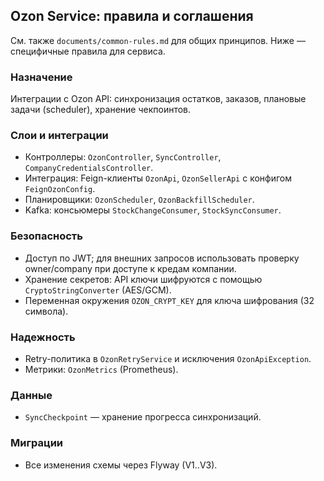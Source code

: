 ## Ozon Service: правила и соглашения

См. также `documents/common-rules.md` для общих принципов. Ниже — специфичные правила для сервиса.

### Назначение
Интеграции с Ozon API: синхронизация остатков, заказов, плановые задачи (scheduler), хранение чекпоинтов.

### Слои и интеграции
- Контроллеры: `OzonController`, `SyncController`, `CompanyCredentialsController`.
- Интеграция: Feign-клиенты `OzonApi`, `OzonSellerApi` с конфигом `FeignOzonConfig`.
- Планировщики: `OzonScheduler`, `OzonBackfillScheduler`.
- Kafka: консьюмеры `StockChangeConsumer`, `StockSyncConsumer`.

### Безопасность
- Доступ по JWT; для внешних запросов использовать проверку owner/company при доступе к кредам компании.
- Хранение секретов: API ключи шифруются с помощью `CryptoStringConverter` (AES/GCM).
- Переменная окружения `OZON_CRYPT_KEY` для ключа шифрования (32 символа).

### Надежность
- Retry-политика в `OzonRetryService` и исключения `OzonApiException`.
- Метрики: `OzonMetrics` (Prometheus).

### Данные
- `SyncCheckpoint` — хранение прогресса синхронизаций.

### Миграции
- Все изменения схемы через Flyway (V1..V3).


